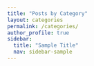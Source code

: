 ```yaml
---
title: "Posts by Category"
layout: categories
permalink: /categories/
author_profile: true
sidebar:
  title: "Sample Title"
  nav: sidebar-sample
---
```

